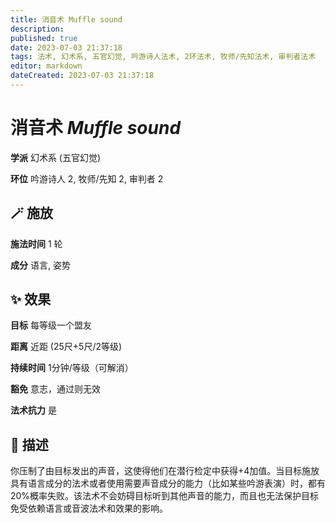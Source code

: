 ```yaml
---
title: 消音术 Muffle sound
description: 
published: true
date: 2023-07-03 21:37:18
tags: 法术, 幻术系, 五官幻觉, 吟游诗人法术, 2环法术, 牧师/先知法术, 审判者法术
editor: markdown
dateCreated: 2023-07-03 21:37:18
---
```


# **消音术** *Muffle sound*

**学派** 幻术系 (五官幻觉) 

**环位** 吟游诗人 2, 牧师/先知 2, 审判者 2

## 🪄 施放

**施法时间** 1 轮

**成分** 语言, 姿势

## ✨ 效果 

**目标** 每等级一个盟友 

**距离** 近距 (25尺+5尺/2等级)  

**持续时间** 1分钟/等级（可解消） 

**豁免** 意志，通过则无效

**法术抗力** 是

## 📖 描述

你压制了由目标发出的声音，这使得他们在潜行检定中获得+4加值。当目标施放具有语言成分的法术或者使用需要声音成分的能力（比如某些吟游表演）时，都有20%概率失败。该法术不会妨碍目标听到其他声音的能力，而且也无法保护目标免受依赖语言或音波法术和效果的影响。
    